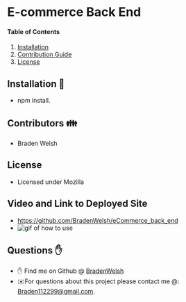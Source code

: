# E-commerce Back End

#### Table of Contents
1. [Installation](#install)
2. [Contribution Guide](#contributions)
3. [License](#license)

## Installation 💾
* npm install.

## Contributors 👪
* Braden Welsh

## License
* Licensed under Mozilla

## Video and Link to Deployed Site
* <a href="https://github.com/BradenWelsh/eCommerce_back_end" rel="nofollow">https://github.com/BradenWelsh/eCommerce_back_end</a>
* <img src="./img/gif.gif" alt="gif of how to use">


## Questions ✋
* ✋ Find me on Github @ [BradenWelsh](http://github.com/BradenWelsh)
* ✉️For questions about this project please contact me @: Braden112299@gmail.com.
